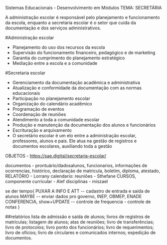 Sistemas Educacionais - Desenvolvimento em Módulos
TEMA: SECRETÁRIA

A administração escolar é responsável pelo planejamento e funcionamento da escola, enquanto a secretaria escolar é o setor que cuida da documentação e dos serviços administrativos. 

#Administração escolar
- Planejamento do uso dos recursos da escola
- Supervisão do funcionamento financeiro, pedagógico e de marketing
- Garantia do cumprimento do planejamento estratégico
- Mediação entre a escola e a comunidade

#Secretaria escolar 
- Gerenciamento da documentação acadêmica e administrativa
- Atualização e conformidade da documentação com as normas educacionais
- Participação no planejamento escolar
- Organização do calendário acadêmico
- Programação de eventos
- Coordenação de reuniões
- Atendimento a toda a comunidade escolar
- Produção e manutenção da documentação dos alunos e funcionários
- Escrituração e arquivamento
- O secretário escolar é um elo entre a administração escolar, professores, alunos e pais. Ele atua na gestão de registros e documentos escolares, auxiliando toda a gestão

OBJETOS - https://sae.digital/secretaria-escolar/

documentos - prontuário/dadosalunos, funcionarios, informações de ocorrencias, histórico, declaração de matricula, boletim, diploma, atestado, RELATÓRIO - Lorrany
calendario: reuniões - Sthefane
CURSOS, componente curricular - Alef
disciplinas - miszael

se der tempo{
    PUXAR A INFO E ATT -- cadastro de entrada e saída de alunos
    MAYBE -- enviar dados pro governo, INEP, OBMEP, ENADE
    CONFERENCIA, show+UPDATE -- controle de frequencia - controle de notas
}

##relatórios
    lista de admissão e saída de alunos;
    livros de registros de matrículas;
    listagem de alunos;
    atas de reuniões;
    livro de transferências;
    livro de protocolos;
    livro ponto dos funcionários;
    livro de requerimentos;
    livro de ofícios;
    livro de circulares e comunicados internos;
    expedição de documentos.